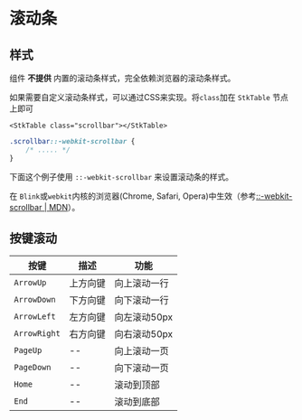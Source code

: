 # 滚动条

## 样式
组件 **不提供** 内置的滚动条样式，完全依赖浏览器的滚动条样式。

如果需要自定义滚动条样式，可以通过CSS来实现。将`class`加在 `StkTable` 节点上即可

```vue
<StkTable class="scrollbar"></StkTable>
```
```css
.scrollbar::-webkit-scrollbar {
    /* ..... */
}
```

下面这个例子使用 `::-webkit-scrollbar` 来设置滚动条的样式。

<demo vue="basic/scrollbar-style/ScrollbarStyle.vue"></demo>

在 `Blink`或`webkit`内核的浏览器(Chrome, Safari, Opera)中生效（参考[::-webkit-scrollbar | MDN](https://developer.mozilla.org/zh-CN/docs/Web/CSS/::-webkit-scrollbar)）。
## 按键滚动

| 按键 | 描述 | 功能 |
| --- | --- | --- |
| `ArrowUp` | 上方向键 | 向上滚动一行 |
| `ArrowDown`| 下方向键 | 向下滚动一行 |
| `ArrowLeft`| 左方向键 | 向左滚动50px |
| `ArrowRight`| 右方向键 | 向右滚动50px |
| `PageUp`| -- | 向上滚动一页 |
| `PageDown`| -- | 向下滚动一页 |
| `Home`| -- | 滚动到顶部 |
| `End`| -- | 滚动到底部 |
